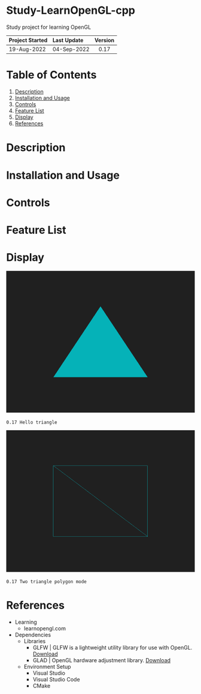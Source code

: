 # Study-LearnOpenGL-cpp
Study project for learning OpenGL

| Project Started | Last Update | Version |
| :-------------- | :---------- | :-----: | 
| 19-Aug-2022     | 04-Sep-2022 | 0.17    |

# Table of Contents
1. [Description](#description)
2. [Installation and Usage](#installation-and-usage)
3. [Controls](#controls)
4. [Feature List](#feature-list)
5. [Display](#display)
6. [References](#references)

# Description

# Installation and Usage

# Controls

# Feature List

# Display
![0.17 Hello triangle](display/hello_triangle.png)
```
0.17 Hello triangle
```  

![0.17 Two triangle polygon mode ](display/2triangle_polygon.png)
```
0.17 Two triangle polygon mode
```  

# References
- Learning
    - learnopengl.com
- Dependencies
    - Libraries
        - GLFW | GLFW is a lightweight utility library for use with OpenGL. [Download](https://www.glfw.org/download.html)
        - GLAD | OpenGL hardware adjustment library. [Download](https://glad.dav1d.de/)
    - Environment Setup 
        - Visual Studio
        - Visual Studio Code
        - CMake